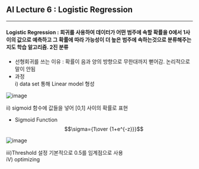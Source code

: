 ## AI Lecture 6 : Logistic Regression
---  
#### **Logistic Regression** : 회귀를 사용하여 데이터가 어떤 범주에 속할 확률을 0에서 1사이의 값으로 예측하고 그 확률에 따라 가능성이 더 높은 범주에 속하는것으로 분류해주는 지도 학습 알고리즘. 2진 분류
* 선형회귀를 쓰는 이유 : 확률이 음과 양의 방향으로 무한대까지 뻗어감. 논리적으로 말이 안됨
* 과정   
  i) data set 통해 Linear model 형성   

![image](https://user-images.githubusercontent.com/127752372/229476235-7eaa6ae8-e952-4f4e-bf26-aa111a5a428a.png)

  ii) sigmoid 함수에 값들을 넣어 [0,1] 사이의 확률로 표현   
  * Sigmoid Function
  $$\sigma={1\over {1+e^{-z}}}$$
  
![image](https://user-images.githubusercontent.com/127752372/229476350-05e9096d-e8c9-4387-a182-6d6dde3c2d03.png)
  
  iii)Threshold 설정
  기본적으로 0.5를 임계점으로 사용   
  iV) optimizing   

